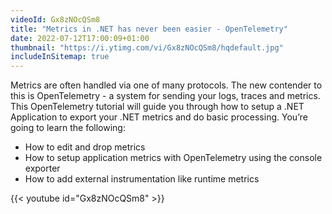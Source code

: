 ```yaml
---
videoId: Gx8zNOcQSm8
title: "Metrics in .NET has never been easier - OpenTelemetry"
date: 2022-07-12T17:00:09+01:00
thumbnail: "https://i.ytimg.com/vi/Gx8zNOcQSm8/hqdefault.jpg"
includeInSitemap: true
---
```


Metrics are often handled via one of many protocols. The new contender to this is OpenTelemetry - a system for sending your logs, traces and metrics. This OpenTelemetry tutorial will guide you through how to setup a .NET Application to export your .NET metrics and do basic processing. You’re going to learn the following:

- How to edit and drop metrics
- How to setup application metrics with OpenTelemetry using the console exporter
- How to add external instrumentation like runtime metrics

<!--more-->

{{< youtube id="Gx8zNOcQSm8" >}}

